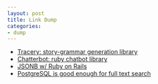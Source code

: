```yaml
---
layout: post
title: Link Dump
categories:
- dump
---
```


* [Tracery: story-grammar generation library](https://github.com/galaxykate/tracery)
* [Chatterbot: ruby chatbot library](http://muffinista.github.io/chatterbot/)
* [JSONB w/ Ruby on Rails](http://nandovieira.com/using-postgresql-and-jsonb-with-ruby-on-rails)
* [PostgreSQL is good enough for full text search](http://rachbelaid.com/postgres-full-text-search-is-good-enough/)